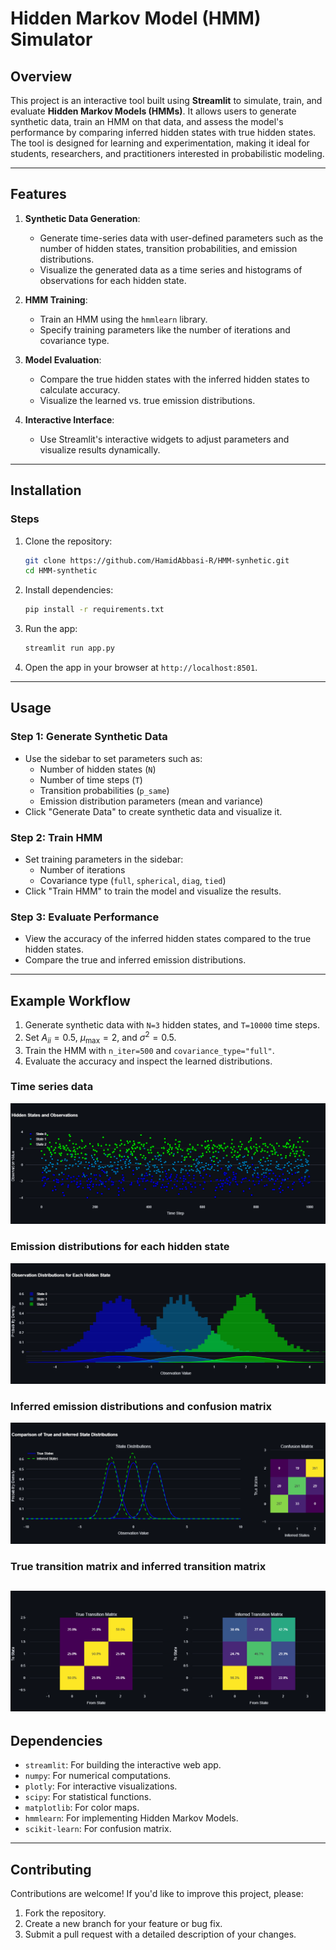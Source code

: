 # Hidden Markov Model (HMM) Simulator

## Overview
This project is an interactive tool built using **Streamlit** to simulate, train, and evaluate **Hidden Markov Models (HMMs)**. It allows users to generate synthetic data, train an HMM on that data, and assess the model's performance by comparing inferred hidden states with true hidden states. The tool is designed for learning and experimentation, making it ideal for students, researchers, and practitioners interested in probabilistic modeling.

---

## Features
1. **Synthetic Data Generation**:
   - Generate time-series data with user-defined parameters such as the number of hidden states, transition probabilities, and emission distributions.
   - Visualize the generated data as a time series and histograms of observations for each hidden state.

2. **HMM Training**:
   - Train an HMM using the `hmmlearn` library.
   - Specify training parameters like the number of iterations and covariance type.

3. **Model Evaluation**:
   - Compare the true hidden states with the inferred hidden states to calculate accuracy.
   - Visualize the learned vs. true emission distributions.

4. **Interactive Interface**:
   - Use Streamlit's interactive widgets to adjust parameters and visualize results dynamically.

---

## Installation

### Steps
1. Clone the repository:
   ```bash
   git clone https://github.com/HamidAbbasi-R/HMM-synhetic.git
   cd HMM-synthetic
   ```

2. Install dependencies:
   ```bash
   pip install -r requirements.txt
   ```

3. Run the app:
   ```bash
   streamlit run app.py
   ```

4. Open the app in your browser at `http://localhost:8501`.

---

## Usage

### Step 1: Generate Synthetic Data
- Use the sidebar to set parameters such as:
  - Number of hidden states (`N`)
  - Number of time steps (`T`)
  - Transition probabilities (`p_same`)
  - Emission distribution parameters (mean and variance)
- Click "Generate Data" to create synthetic data and visualize it.

### Step 2: Train HMM
- Set training parameters in the sidebar:
  - Number of iterations
  - Covariance type (`full`, `spherical`, `diag`, `tied`)
- Click "Train HMM" to train the model and visualize the results.

### Step 3: Evaluate Performance
- View the accuracy of the inferred hidden states compared to the true hidden states.
- Compare the true and inferred emission distributions.

---

## Example Workflow
1. Generate synthetic data with `N=3` hidden states, and `T=10000` time steps.
2. Set $A_{ii}=0.5$, $\mu_\text{max} = 2$, and $\sigma^2 = 0.5$.
3. Train the HMM with `n_iter=500` and `covariance_type="full"`.
4. Evaluate the accuracy and inspect the learned distributions.
### Time series data
![Time series data](imgs/time_series.png)

### Emission distributions for each hidden state 
![Emission distributions](imgs/distributions_true.png)

### Inferred emission distributions and confusion matrix
![Inferred distributions](imgs/main.png)

### True transition matrix and inferred transition matrix
![Transition matrices](imgs/trans_mat.png)
---

## Dependencies
- `streamlit`: For building the interactive web app.
- `numpy`: For numerical computations.
- `plotly`: For interactive visualizations.
- `scipy`: For statistical functions.
- `matplotlib`: For color maps.
- `hmmlearn`: For implementing Hidden Markov Models.
- `scikit-learn`: For confusion matrix.

---

## Contributing
Contributions are welcome! If you'd like to improve this project, please:
1. Fork the repository.
2. Create a new branch for your feature or bug fix.
3. Submit a pull request with a detailed description of your changes.